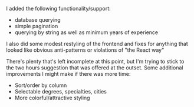 I added the following functionality/support:

- database querying
- simple pagination
- querying by string as well as minimum years of experience

I also did some modest restyling of the frontend and fixes for anything that looked like obvious anti-patterns or violations of "the React way"

There's plenty that's left incomplete at this point, but I'm trying to stick to the two hours suggestion that was offered at the outset. Some additional improvements I might make if there was more time:

- Sort/order by column
- Selectable degrees, specialties, cities
- More colorful/attractive styling